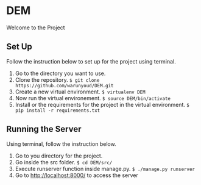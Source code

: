 # DEM
Welcome to the Project

## Set Up
Follow the instruction below to set up for the project using terminal.

1. Go to the directory you want to use.
2. Clone the repository. `$ git clone https://github.com/warunyoud/DEM.git`
3. Create a new virtual environment. `$ virtualenv DEM`
4. Now run the virtual environement. `$ source DEM/bin/activate`
5. Install or the requirements for the project in the virtual environment. `$ pip install -r requirements.txt`

## Running the Server
Using terminal, follow the instruction below.

1. Go to you directory for the project.
2. Go inside the src folder. `$ cd DEM/src/`
3. Execute runserver function inside manage.py. `$ ./manage.py runserver`
4. Go to <http://localhost:8000/> to access the server
